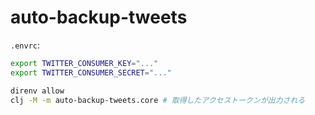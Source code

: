 # auto-backup-tweets

``.envrc``:

```bash
export TWITTER_CONSUMER_KEY="..."
export TWITTER_CONSUMER_SECRET="..."
```

```bash
direnv allow
clj -M -m auto-backup-tweets.core # 取得したアクセストークンが出力される
```
